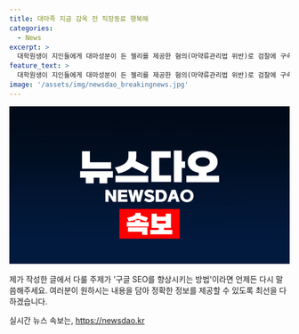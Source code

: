 ```yaml
---
title: 대마족 지금 감옥 전 직장동료 행복해
categories:
  - News
excerpt: >
  대학원생이 지인들에게 대마성분이 든 젤리를 제공한 혐의(마약류관리법 위반)로 검찰에 구속 기소됐다. 이 대마 젤리를 받은 지인 중 한 명은 3명에게 다시 나눠준 혐의로 구속기소됐으며, 먹은 사람들 중 2명은 어지러워해 병원으로 옮겨져 치료를 받았다. 검찰은 마약 범죄에 강력히 대처하겠다고 밝혔다.
feature_text: >
  대학원생이 지인들에게 대마성분이 든 젤리를 제공한 혐의(마약류관리법 위반)로 검찰에 구속 기소됐다. 이 대마 젤리를 받은 지인 중 한 명은 3명에게 다시 나눠준 혐의로 구속기소됐으며, 먹은 사람들 중 2명은 어지러워해 병원으로 옮겨져 치료를 받았다. 검찰은 마약 범죄에 강력히 대처하겠다고 밝혔다.
image: '/assets/img/newsdao_breakingnews.jpg'
---
```


<p><img src="/assets/img/newsdao_breakingnews.jpg" alt="bookingtag 속보" /></p>

<p>제가 작성한 글에서 다룰 주제가 '구글 SEO를 향상시키는 방법'이라면 언제든 다시 말씀해주세요. 여러분이 원하시는 내용을 담아 정확한 정보를 제공할 수 있도록 최선을 다하겠습니다.</p>
실시간 뉴스 속보는, <a href="https://newsdao.kr" rel="dofollow">https://newsdao.kr</a>


